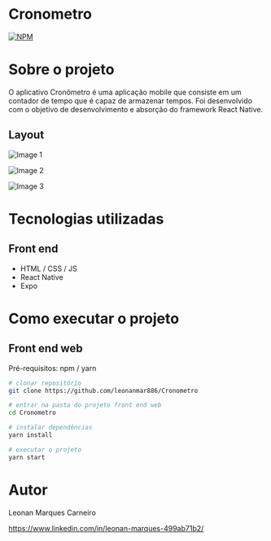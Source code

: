 # Cronometro 
[![NPM](https://img.shields.io/npm/l/react)](https://github.com/leonanmar886/Cronometro/blob/main/LICENSE) 

# Sobre o projeto

O aplicativo Cronômetro é uma aplicação mobile que consiste em um contador de tempo que é capaz de armazenar tempos. Foi desenvolvido com o objetivo de desenvolvimento e absorção do framework React Native.

## Layout
![Image 1](https://github.com/leonanmar886/assets/blob/main/Cronometro%20Images/Screenshot_20210805-124608_Expo%20Go.jpg)

![Image 2](https://github.com/leonanmar886/assets/blob/main/Cronometro%20Images/Screenshot_20210805-124645_Expo%20Go.jpg)

![Image 3](https://github.com/leonanmar886/assets/blob/main/Cronometro%20Images/Screenshot_20210805-124651_Expo%20Go.jpg)

# Tecnologias utilizadas
## Front end
- HTML / CSS / JS 
- React Native
- Expo

# Como executar o projeto

## Front end web
Pré-requisitos: npm / yarn

```bash
# clonar repositório
git clone https://github.com/leonanmar886/Cronometro

# entrar na pasta do projeto front end web
cd Cronometro

# instalar dependências
yarn install

# executar o projeto
yarn start
```

# Autor

Leonan Marques Carneiro

https://www.linkedin.com/in/leonan-marques-499ab71b2/

